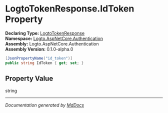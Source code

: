 ﻿<!--  
  <auto-generated>   
    The contents of this file were generated by a tool.  
    Changes to this file may be list if the file is regenerated  
  </auto-generated>   
-->

# LogtoTokenResponse.IdToken Property

**Declaring Type:** [LogtoTokenResponse](../index.md)  
**Namespace:** [Logto.AspNetCore.Authentication](../../index.md)  
**Assembly:** Logto.AspNetCore.Authentication  
**Assembly Version:** 0.1.0\-alpha.0

```csharp
[JsonPropertyName("id_token")]
public string IdToken { get; set; }
```

## Property Value

string

___

*Documentation generated by [MdDocs](https://github.com/ap0llo/mddocs)*
